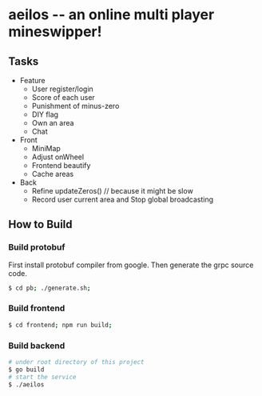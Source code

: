 # aeilos -- an online multi player mineswipper!

## Tasks

- Feature
	- User register/login
	- Score of each user
	- Punishment of minus-zero
	- DIY flag
	- Own an area
	- Chat
- Front
	- MiniMap
	- Adjust onWheel
	- Frontend beautify
	- Cache areas
- Back
	- Refine updateZeros() // because it might be slow
	- Record user current area and Stop global broadcasting




## How to Build

### Build protobuf
First install protobuf compiler from google. Then generate the grpc source code.
```sh
$ cd pb; ./generate.sh;
```

### Build frontend
```sh
$ cd frontend; npm run build;
```

### Build backend
```sh
# under root directory of this project
$ go build
# start the service
$ ./aeilos
```